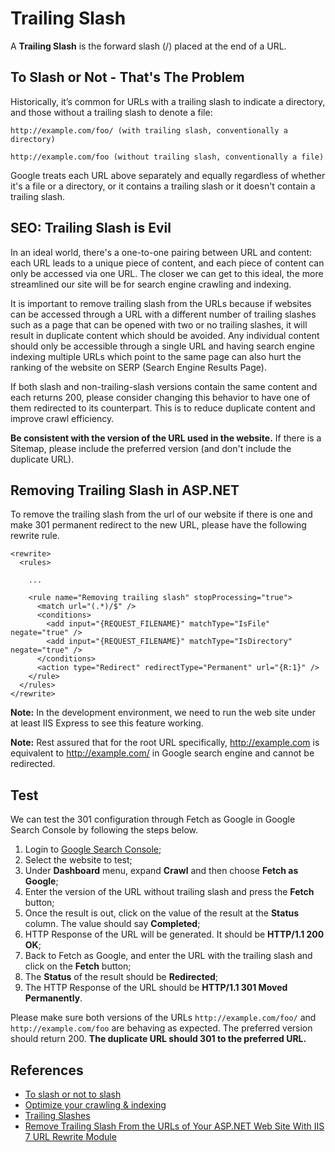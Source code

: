 # Trailing Slash
A **Trailing Slash** is the forward slash (/) placed at the end of a URL.

## To Slash or Not - That's The Problem
Historically, it’s common for URLs with a trailing slash to indicate a directory, and those without a trailing slash to denote a file:

```
http://example.com/foo/ (with trailing slash, conventionally a directory)
```

```
http://example.com/foo (without trailing slash, conventionally a file)
```

Google treats each URL above separately and equally regardless of whether it's a file or a directory, or it contains a trailing slash or it doesn't contain a trailing slash.

## SEO: Trailing Slash is Evil
In an ideal world, there's a one-to-one pairing between URL and content: each URL leads to a unique piece of content, and each piece of content can only be accessed via one URL. The closer we can get to this ideal, the more streamlined our site will be for search engine crawling and indexing.

It is important to remove trailing slash from the URLs because if websites can be accessed through a URL with a different number of trailing slashes such as a page that can be opened with two or no trailing slashes, it will result in duplicate content which should be avoided. Any individual content should only be accessible through a single URL and having search engine indexing multiple URLs which point to the same page can also hurt the ranking of the website on SERP (Search Engine Results Page).

If both slash and non-trailing-slash versions contain the same content and each returns 200, please consider changing this behavior to have one of them redirected to its counterpart. This is to reduce duplicate content and improve crawl efficiency.

**Be consistent with the version of the URL used in the website.** If there is a Sitemap, please include the preferred version (and don't include the duplicate URL).

## Removing Trailing Slash in ASP.NET
To remove the trailing slash from the url of our website if there is one and make 301 permanent redirect to the new URL, please have the following rewrite rule.

```
<rewrite>
  <rules>
  
    ...
  
    <rule name="Removing trailing slash" stopProcessing="true">
      <match url="(.*)/$" />
      <conditions>
        <add input="{REQUEST_FILENAME}" matchType="IsFile" negate="true" />
        <add input="{REQUEST_FILENAME}" matchType="IsDirectory" negate="true" />
      </conditions>
      <action type="Redirect" redirectType="Permanent" url="{R:1}" />
    </rule>
  </rules>
</rewrite>
```

**Note:** In the development environment, we need to run the web site under at least IIS Express to see this feature working.

**Note:** Rest assured that for the root URL specifically, http://example.com is equivalent to http://example.com/ in Google search engine and cannot be redirected.

## Test
We can test the 301 configuration through Fetch as Google in Google Search Console by following the steps below.

 1. Login to [Google Search Console](https://www.google.com/webmasters/tools/home?hl=en);
 2. Select the website to test;
 3. Under **Dashboard** menu, expand **Crawl** and then choose **Fetch as Google**;
 3. Enter the version of the URL without trailing slash and press the **Fetch** button;
 4. Once the result is out, click on the value of the result at the **Status** column. The value should say **Completed**;
 5. HTTP Response of the URL will be generated. It should be **HTTP/1.1 200 OK**;
 6. Back to Fetch as Google, and enter the URL with the trailing slash and click on the **Fetch** button;
 7. The **Status** of the result should be **Redirected**;
 7. The HTTP Response of the URL should be **HTTP/1.1 301 Moved Permanently**.

Please make sure both versions of the URLs `http://example.com/foo/` and `http://example.com/foo` are behaving as expected. The preferred version should return 200. **The duplicate URL should 301 to the preferred URL.**

## References
 - [To slash or not to slash](https://webmasters.googleblog.com/2010/04/to-slash-or-not-to-slash.html)
 - [Optimize your crawling & indexing](https://webmasters.googleblog.com/2009/08/optimize-your-crawling-indexing.html)
 - [Trailing Slashes](https://en.onpage.org/wiki/Trailing_Slashes)
 - [Remove Trailing Slash From the URLs of Your ASP.NET Web Site With IIS 7 URL Rewrite Module](http://www.tugberkugurlu.com/archive/remove-trailing-slash-from-the-urls-of-your-asp-net-web-site-with-iis-7-url-rewrite-module)
